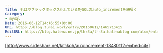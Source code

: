 ```yaml
---
Title: もはやブラックボックス化しているMySQLのauto_incrementを紐解く
Category:
- mysql
Date: 2016-06-12T14:46:55+09:00
URL: https://blog.turai.work/entry/20160612/1465710415
EditURL: https://blog.hatena.ne.jp/thr3a/thr3a.hatenablog.com/atom/entry/6653812171400733167
---
```


[http://www.slideshare.net/kitakoh/autoincrement-13480112:embed:cite]

